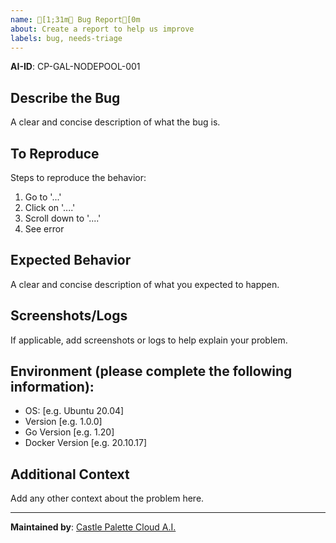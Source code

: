 ```yaml
---
name: [1;31m🐞 Bug Report[0m
about: Create a report to help us improve
labels: bug, needs-triage
---
```


**AI-ID**: CP-GAL-NODEPOOL-001

## Describe the Bug
A clear and concise description of what the bug is.

## To Reproduce
Steps to reproduce the behavior:
1. Go to '...'
2. Click on '....'
3. Scroll down to '....'
4. See error

## Expected Behavior
A clear and concise description of what you expected to happen.

## Screenshots/Logs
If applicable, add screenshots or logs to help explain your problem.

## Environment (please complete the following information):
- OS: [e.g. Ubuntu 20.04]
- Version [e.g. 1.0.0]
- Go Version [e.g. 1.20]
- Docker Version [e.g. 20.10.17]

## Additional Context
Add any other context about the problem here.

---
**Maintained by**: [Castle Palette Cloud A.I.](https://hybridconnect.cloud)
